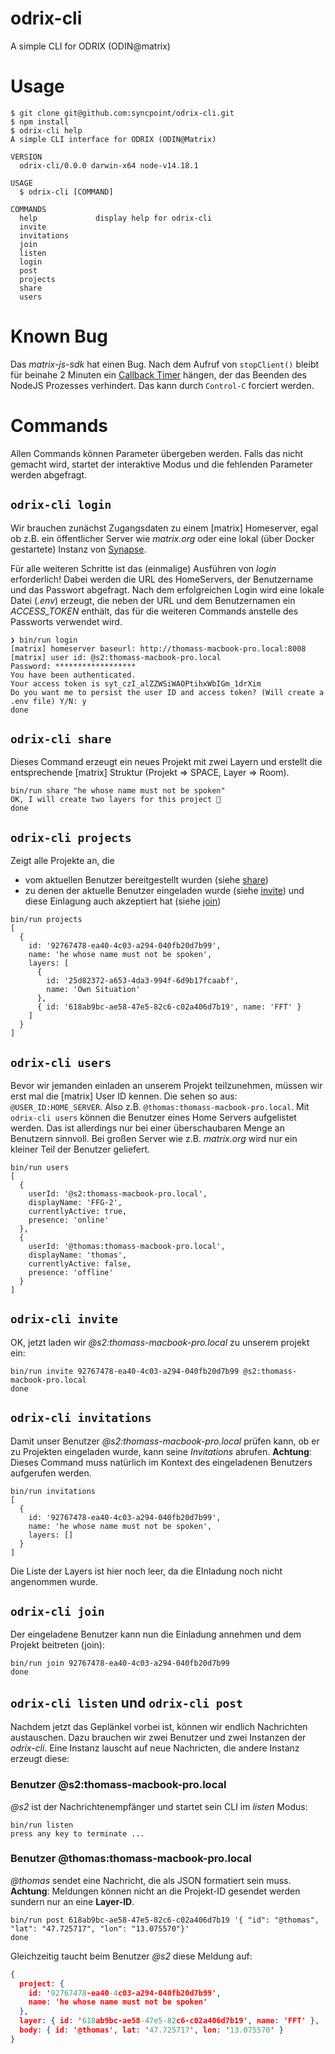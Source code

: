 odrix-cli
=========

A simple CLI for ODRIX (ODIN@matrix)

# Usage
<!-- usage -->
```sh-session
$ git clone git@github.com:syncpoint/odrix-cli.git
$ npm install 
$ odrix-cli help
A simple CLI interface for ODRIX (ODIN@Matrix)

VERSION
  odrix-cli/0.0.0 darwin-x64 node-v14.18.1

USAGE
  $ odrix-cli [COMMAND]

COMMANDS
  help             display help for odrix-cli
  invite
  invitations
  join
  listen
  login
  post
  projects
  share
  users
```
<!-- usagestop -->

# Known Bug

Das _matrix-js-sdk_ hat einen Bug. Nach dem Aufruf von ```stopClient()``` bleibt für beinahe 2 Minuten ein [Callback Timer](https://github.com/matrix-org/matrix-js-sdk/issues/2031) hängen, der das Beenden des NodeJS Prozesses verhindert. Das kann durch ```Control-C``` forciert werden.

# Commands

Allen Commands können Parameter übergeben werden. Falls das nicht gemacht wird, startet der interaktive Modus und die fehlenden Parameter werden abgefragt.

<!-- commands -->

## `odrix-cli login`
Wir brauchen zunächst Zugangsdaten zu einem [matrix] Homeserver, egal ob z.B. ein öffentlicher Server wie _matrix.org_ oder eine lokal (über Docker gestartete) Instanz von [Synapse](https://hub.docker.com/r/matrixdotorg/synapse).

Für alle weiteren Schritte ist das (einmalige) Ausführen von _login_ erforderlich! Dabei werden die URL des HomeServers, der Benutzername und das Passwort abgefragt. Nach dem erfolgreichen Login wird eine lokale Datei (_.env_) erzeugt, die neben der URL und dem Benutzernamen ein _ACCESS\_TOKEN_ enthält, das für die weiteren Commands anstelle des Passworts verwendet wird.

````shell
❯ bin/run login
[matrix] homeserver baseurl: http://thomass-macbook-pro.local:8008
[matrix] user id: @s2:thomass-macbook-pro.local
Password: ******************
You have been authenticated.
Your access token is syt_czI_alZZWSiWAOPtihxWbIGm_1drXim
Do you want me to persist the user ID and access token? (Will create a .env file) Y/N: y
done
````

## `odrix-cli share`

Dieses Command erzeugt ein neues Projekt mit zwei Layern und erstellt die entsprechende [matrix] Struktur (Projekt => SPACE, Layer => Room).

````shell
bin/run share "he whose name must not be spoken"
OK, I will create two layers for this project 🎲
done
````

## `odrix-cli projects`

Zeigt alle Projekte an, die
  * vom aktuellen Benutzer bereitgestellt wurden (siehe [share](#odrix-cli-share))
  * zu denen der aktuelle Benutzer eingeladen wurde (siehe [invite](#odrix-cli-invite)) und diese Einlagung auch akzeptiert hat (siehe [join](#odrix-cli-join))

````shell
bin/run projects
[
  {
    id: '92767478-ea40-4c03-a294-040fb20d7b99',
    name: 'he whose name must not be spoken',
    layers: [
      {
        id: '25d82372-a653-4da3-994f-6d9b17fcaabf',
        name: 'Own Situation'
      },
      { id: '618ab9bc-ae58-47e5-82c6-c02a406d7b19', name: 'FFT' }
    ]
  }
]
````

## `odrix-cli users`

Bevor wir jemanden einladen an unserem Projekt teilzunehmen, müssen wir erst mal die [matrix] User ID kennen. Die sehen so aus: ```@USER_ID:HOME_SERVER```. Also z.B. ```@thomas:thomass-macbook-pro.local```. Mit `odrix-cli users` können die Benutzer eines Home Servers aufgelistet werden. Das ist allerdings nur bei einer überschaubaren Menge an Benutzern sinnvoll. Bei großen Server wie z.B. _matrix.org_ wird nur ein kleiner Teil der Benutzer geliefert.

````shell
bin/run users
[
  {
    userId: '@s2:thomass-macbook-pro.local',
    displayName: 'FFG-2',
    currentlyActive: true,
    presence: 'online'
  },
  {
    userId: '@thomas:thomass-macbook-pro.local',
    displayName: 'thomas',
    currentlyActive: false,
    presence: 'offline'
  }
]
````

## `odrix-cli invite`

OK, jetzt laden wir _@s2:thomass-macbook-pro.local_ zu unserem projekt ein:

````shell
bin/run invite 92767478-ea40-4c03-a294-040fb20d7b99 @s2:thomass-macbook-pro.local
done
````

## `odrix-cli invitations`

Damit unser Benutzer _@s2:thomass-macbook-pro.local_ prüfen kann, ob er zu Projekten eingeladen wurde, kann seine _Invitations_ abrufen.
__Achtung__: Dieses Command muss natürlich im Kontext des eingeladenen Benutzers aufgerufen werden.

````shell
bin/run invitations
[
  {
    id: '92767478-ea40-4c03-a294-040fb20d7b99',
    name: 'he whose name must not be spoken',
    layers: []
  }
]
````

Die Liste der Layers ist hier noch leer, da die EInladung noch nicht angenommen wurde.

## `odrix-cli join`

Der eingeladene Benutzer kann nun die Einladung annehmen und dem Projekt beitreten (join):

````shell
bin/run join 92767478-ea40-4c03-a294-040fb20d7b99
done
````

## `odrix-cli listen` und `odrix-cli post`

Nachdem jetzt das Geplänkel vorbei ist, können wir endlich Nachrichten austauschen. Dazu brauchen wir zwei Benutzer und zwei Instanzen der _odrix-cli_. Eine Instanz lauscht auf neue Nachricten, die andere Instanz erzeugt diese:

### Benutzer @s2:thomass-macbook-pro.local

_@s2_ ist der Nachrichtenempfänger und startet sein CLI im _listen_ Modus:

````shell
bin/run listen
press any key to terminate ...
````

### Benutzer @thomas:thomass-macbook-pro.local

_@thomas_ sendet eine Nachricht, die als JSON formatiert sein muss. __Achtung__: Meldungen können nicht an die Projekt-ID gesendet werden sundern nur an eine __Layer-ID__.

````shell
bin/run post 618ab9bc-ae58-47e5-82c6-c02a406d7b19 '{ "id": "@thomas", "lat": "47.725717", "lon": "13.075570"}'
done
````

Gleichzeitig taucht beim Benutzer _@s2_ diese Meldung auf:

````json
{
  project: {
    id: '92767478-ea40-4c03-a294-040fb20d7b99',
    name: 'he whose name must not be spoken'
  },
  layer: { id: '618ab9bc-ae58-47e5-82c6-c02a406d7b19', name: 'FFT' },
  body: { id: '@thomas', lat: '47.725717', lon: '13.075570' }
}

````

<!-- commandsstop -->
